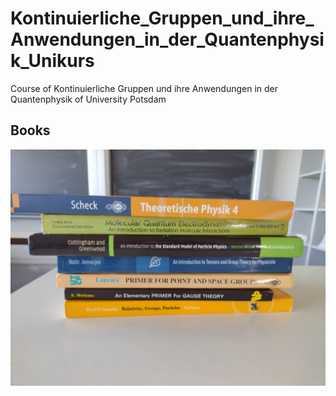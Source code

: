 # Kontinuierliche_Gruppen_und_ihre_Anwendungen_in_der_Quantenphysik_Unikurs
Course of Kontinuierliche Gruppen und ihre Anwendungen in der Quantenphysik of University Potsdam

## Books
![IMG_20231018_133208.png](IMG_20231018_133208.png)
